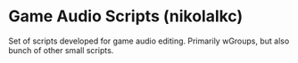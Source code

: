 
# Game Audio Scripts (nikolalkc)

Set of scripts developed for game audio editing.
Primarily wGroups, but also bunch of other small scripts.
